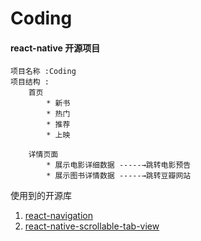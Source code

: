 # Coding
#### react-native 开源项目
    项目名称 :Coding
    项目结构 :
        首页    
            * 新书   
            * 热门
            * 推荐
            * 上映    
        
        详情页面     
            * 展示电影详细数据 -----→跳转电影预告
            * 展示图书详情数据 -----→跳转豆瓣网站
    







使用到的开源库

1. [react-navigation ](https://reactnavigation.org/)
2. [react-native-scrollable-tab-view](https://github.com/skv-headless/react-native-scrollable-tab-view)




